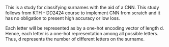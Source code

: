 This is a study for classifying surnames with the aid of a CNN. This study follows from KTH - DD2424 course to implement CNN from scratch and it has no obligation to present high accuracy or low loss.

Each letter will be represented as by a one-hot encoding vector of length d. Hence, each letter is a one-hot representation among all possible letters. Thus, d represents the number of different letters on the surname.  
